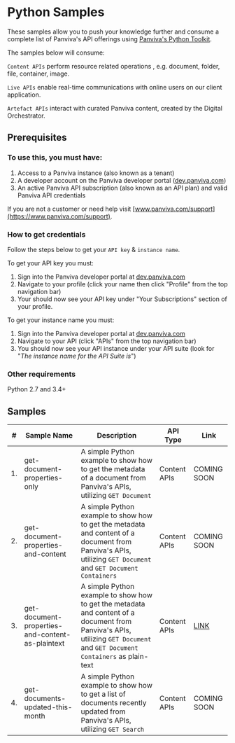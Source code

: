 # Python Samples
These samples allow you to push your knowledge further and consume a complete list of Panviva's API offerings using [Panviva's Python Toolkit](https://pypi.org/project/panviva). 

The samples below will consume:

`Content APIs` perform resource related operations , e.g. document, folder, file, container, image. 

`Live APIs` enable real-time communications with online users on our client application. 

`Artefact APIs` interact with curated Panviva content, created by the Digital Orchestrator.

## **Prerequisites**

### To use this, you must have:

1. Access to a Panviva instance (also known as a tenant)
2. A developer account on the Panviva developer portal ([dev.panviva.com](https://dev.panviva.com))
3. An active Panviva API subscription (also known as an API plan) and valid Panviva API credentials

If you are not a customer or need help visit [www.panviva.com/support](https://www.panviva.com/support).

### How to get credentials

Follow the steps below to get your `API key` & `instance name`.

To get your API key you must:

1. Sign into the Panviva developer portal at [dev.panviva.com](https://dev.panviva.com)
2. Navigate to your profile (click your name then click "Profile" from the top navigation bar)
3. Your should now see your API key under "Your Subscriptions" section of your profile.

To get your instance name you must:

1. Sign into the Panviva developer portal at [dev.panviva.com](https://dev.panviva.com)
2. Navigate to your API (click "APIs" from the top navigation bar)
3. You should now see your API instance under your API suite (look for "_The instance name for the API Suite is_")

### Other requirements

Python 2.7 and 3.4+

## Samples

| # | Sample Name | Description  | API Type | Link |
| - | ----------- | ------------ | -------- | ---- |
| 1. | get-document-properties-only | A simple Python example to show how to get the metadata of a document from Panviva's APIs, utilizing `GET Document` | Content APIs | COMING SOON |
| 2. | get-document-properties-and-content |A simple Python example to show how to get the metadata and content of a document from Panviva's APIs, utilizing `GET Document` and `GET Document Containers` | Content APIs | COMING SOON |
| 3.| get-document-properties-and-content-as-plaintext | A simple Python example to show how to get the metadata and content of a document from Panviva's APIs, utilizing `GET Document` and `GET Document Containers` as plain-text | Content APIs  | [LINK](https://github.com/panviva/samples-python/tree/master/python-sdk-get-doc)|
| 4. | get-documents-updated-this-month |A simple Python example to show how to get a list of documents recently updated from Panviva's APIs, utilizing `GET Search` | Content APIs | COMING SOON |


